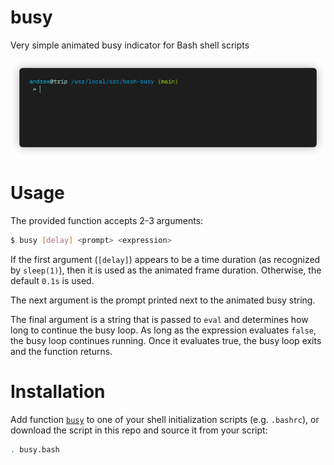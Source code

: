 # busy
Very simple animated busy indicator for Bash shell scripts

![busy for 2 seconds](extra/demo.gif)

# Usage

The provided function accepts 2-3 arguments:

```bash
$ busy [delay] <prompt> <expression>
```

If the first argument (`[delay]`) appears to be a time duration (as recognized by `sleep(1)`), then it is used as the animated frame duration. Otherwise, the default `0.1s` is used.

The next argument is the prompt printed next to the animated busy string.

The final argument is a string that is passed to `eval` and determines how long to continue the busy loop. As long as the expression evaluates `false`, the busy loop continues running. Once it evaluates true, the busy loop exits and the function returns.

# Installation

Add function [`busy`](busy.bash) to one of your shell initialization scripts (e.g. `.bashrc`), or download the script in this repo and source it from your script:

```bash
. busy.bash
```
